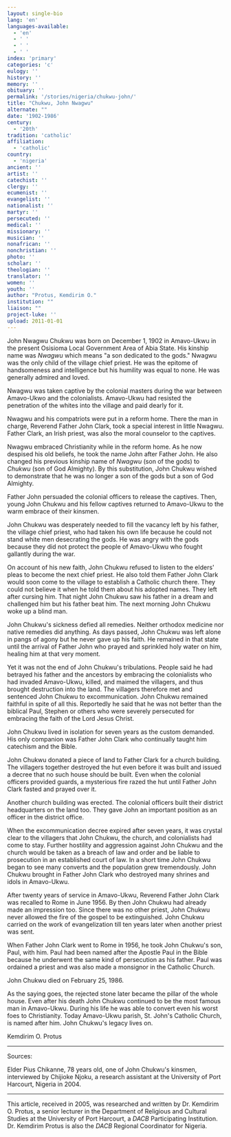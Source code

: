 ```yaml
---
layout: single-bio
lang: 'en'
languages-available:
  - 'en'
  - ' '
  - ' '
  - ' '
index: 'primary'
categories: 'c'
eulogy: ''
history: ''
memory: ''
obituary: ''
permalink: '/stories/nigeria/chukwu-john/'
title: "Chukwu, John Nwagwu"
alternate: ""
date: '1902-1986'
century:
  - '20th'
tradition: 'catholic'
affiliation:
  - 'catholic'
country:
  - 'nigeria'
ancient: ''
artist: ''
catechist: ''
clergy: ''
ecumenist: ''
evangelist: ''
nationalist: ''
martyr: ''
persecuted: ''
medical: ''
missionary: ''
musician: ''
nonafrican: ''
nonchristian: ''
photo: ''
scholar: ''
theologian: ''
translator: ''
women: ''
youth: ''
author: "Protus, Kemdirim O."
institution: ""
liaison: ""
project-luke: ''
upload: 2011-01-01
---
```




John Nwagwu Chukwu was born on December 1, 1902 in Amavo-Ukwu in the present Osisioma Local Government Area of Abia State. His kinship name was *Nwagwu* which means "a son dedicated to the gods." Nwagwu was the only child of the village chief priest. He was the epitome of handsomeness and intelligence but his humility was equal to none. He was generally admired and loved.

Nwagwu was taken captive by the colonial masters during the war between Amavo-Ukwo and the colonialists. Amavo-Ukwu had resisted the penetration of the whites into the village and paid dearly for it.

Nwagwu and his compatriots were put in a reform home. There the man in charge, Reverend Father John Clark, took a special interest in little Nwagwu. Father Clark, an Irish priest, was also the moral counselor to the captives.

Nwagwu embraced Christianity while in the reform home. As he now despised his old beliefs, he took the name John after Father John. He also changed his previous kinship name of *Nwagwu* (son of the gods) to *Chukwu* (son of God Almighty). By this substitution, John Chukwu wished to demonstrate that he was no longer a son of the gods but a son of God Almighty.

Father John persuaded the colonial officers to release the captives. Then, young John Chukwu and his fellow captives returned to Amavo-Ukwu to the warm embrace of their kinsmen.

John Chukwu was desperately needed to fill the vacancy left by his father, the village chief priest, who had taken his own life because he could not stand white men desecrating the gods. He was angry with the gods because they did not protect the people of Amavo-Ukwu who fought gallantly during the war.

On account of his new faith, John Chukwu refused to listen to the elders' pleas to become the next chief priest. He also told them Father John Clark would soon come to the village to establish a Catholic church there. They could not believe it when he told them about his adopted names. They left after cursing him. That night John Chukwu saw his father in a dream and challenged him but his father beat him. The next morning John Chukwu woke up a blind man.

John Chukwu's sickness defied all remedies. Neither orthodox medicine nor native remedies did anything. As days passed, John Chukwu was left alone in pangs of agony but he never gave up his faith. He remained in that state until the arrival of Father John who prayed and sprinkled holy water on him, healing him at that very moment.

Yet it was not the end of John Chukwu's tribulations. People said he had betrayed his father and the ancestors by embracing the colonialists who had invaded Amavo-Ukwu, killed, and maimed the villagers, and thus brought destruction into the land. The villagers therefore met and sentenced John Chukwu to excommunication. John Chukwu remained faithful in spite of all this. Reportedly he said that he was not better than the biblical Paul, Stephen or others who were severely persecuted for embracing the faith of the Lord Jesus Christ.

John Chukwu lived in isolation for seven years as the custom demanded. His only companion was Father John Clark who continually taught him catechism and the Bible.

John Chukwu donated a piece of land to Father Clark for a church building. The villagers together destroyed the hut even before it was built and issued a decree that no such house should be built. Even when the colonial officers provided guards, a mysterious fire razed the hut until Father John Clark fasted and prayed over it.

Another church building was erected. The colonial officers built their district headquarters on the land too. They gave John an important position as an officer in the district office.

When the excommunication decree expired after seven years, it was crystal clear to the villagers that John Chukwu, the church, and colonialists had come to stay. Further hostility and aggression against John Chukwu and the church would be taken as a breach of law and order and be liable to prosecution in an established court of law. In a short time John Chukwu began to see many converts and the population grew tremendously. John Chukwu brought in Father John Clark who destroyed many shrines and idols in Amavo-Ukwu.

After twenty years of service in Amavo-Ukwu, Reverend Father John Clark was recalled to Rome in June 1956. By then John Chukwu had already made an impression too. Since there was no other priest, John Chukwu never allowed the fire of the gospel to be extinguished. John Chukwu carried on the work of evangelization till ten years later when another priest was sent.

When Father John Clark went to Rome in 1956, he took John Chukwu's son, Paul, with him. Paul had been named after the Apostle Paul in the Bible because he underwent the same kind of persecution as his father. Paul was ordained a priest and was also made a monsignor in the Catholic Church.

John Chukwu died on February 25, 1986.

As the saying goes, the rejected stone later became the pillar of the whole house. Even after his death John Chukwu continued to be the most famous man in Amavo-Ukwu. During his life he was able to convert even his worst foes to Christianity. Today Amavo-Ukwu parish, St. John's Catholic Church, is named after him. John Chukwu's legacy lives on.

Kemdirim O. Protus

---

Sources:

Elder Pius Chikanne, 78 years old, one of John Chukwu's kinsmen, interviewed by Chijioke Njoku, a research assistant at the University of Port Harcourt, Nigeria in 2004.

---

This article, received in 2005, was researched and written by Dr. Kemdirim O. Protus,
a senior lecturer in the Department of Religious and Cultural Studies at the University of Port Harcourt, a *DACB* Participating Institution. Dr. Kemdirim Protus is also the *DACB* Regional Coordinator for Nigeria.